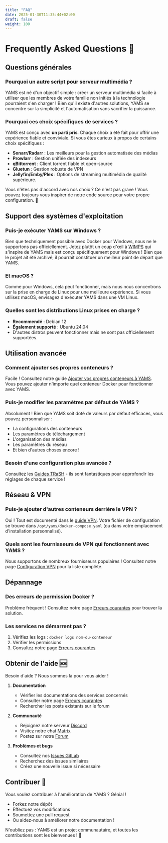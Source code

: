 ```yaml
---
title: "FAQ"
date: 2025-01-30T11:35:44+02:00
draft: false
weight: 100
---
```


# Frequently Asked Questions 🤔

## Questions générales

### Pourquoi un autre script pour serveur multimédia ?

YAMS est né d'un objectif simple : créer un serveur multimédia si facile à utiliser que les membres de votre famille non initiés à la technologie pourraient s'en charger ! Bien qu'il existe d'autres solutions, YAMS se concentre sur la simplicité et l'automatisation sans sacrifier la puissance.

### Pourquoi ces choix spécifiques de services ?

YAMS est conçu avec **un parti pris**. Chaque choix a été fait pour offrir une expérience fiable et conviviale. Si vous êtes curieux à propos de certains choix spécifiques :

-   **Sonarr/Radarr** : Les meilleurs pour la gestion automatisée des médias
-   **Prowlarr** : Gestion unifiée des indexeurs
-   **qBittorrent** : Client torrent fiable et open-source
-   **Gluetun** : Gestion robuste de VPN
-   **Jellyfin/Emby/Plex** : Options de streaming multimédia de qualité supérieure.

Vous n'êtes pas d'accord avec nos choix ? Ce n'est pas grave ! Vous pouvez toujours vous inspirer de notre code source pour votre propre configuration. 🔧

## Support des systèmes d'exploitation

### Puis-je exécuter YAMS sur Windows ?

Bien que techniquement possible avec Docker pour Windows, nous ne le supportons pas officiellement. Jetez plutôt un coup d'œil à [WIMPS](https://github.com/Xaque8787/WIMPS) qui s'inspire de YAMS mais est conçu spécifiquement pour Windows ! Bien que le projet ait été archivé, il pourrait constituer un meilleur point de départ que YAMS.

### Et macOS ?

Comme pour Windows, cela peut fonctionner, mais nous nous concentrons sur la prise en charge de Linux pour une meilleure expérience. Si vous utilisez macOS, envisagez d'exécuter YAMS dans une VM Linux.

### Quelles sont les distributions Linux prises en charge ?

-   **Recommendé** : Debian 12
-   **Également supporté** : Ubuntu 24.04
-   D'autres distros peuvent fonctionner mais ne sont pas officiellement supportées.

## Utilisation avancée

### Comment ajouter ses propres conteneurs ?

Facile ! Consultez notre guide [Ajouter vos propres conteneurs à YAMS](/advanced/add-your-own-containers/). Vous pouvez ajouter n'importe quel conteneur Docker pour fonctionner avec YAMS.

### Puis-je modifier les paramètres par défaut de YAMS ?

Absolument ! Bien que YAMS soit doté de valeurs par défaut efficaces, vous pouvez personnaliser :

-   La configurations des conteneurs
-   Les paramètres de téléchargement
-   L'organisation des médias
-   Les paramètres du réseau
-   Et bien d'autres choses encore !

### Besoin d'une configuration plus avancée ?

Consultez les [Guides TRaSH](https://trash-guides.info/) - ils sont fantastiques pour approfondir les réglages de chaque service !

## Réseau & VPN

### Puis-je ajouter d'autres conteneurs derrière le VPN ?

Oui ! Tout est documenté dans le [guide VPN](https://github.com/qdm12/gluetun-wiki/blob/main/setup/connect-a-container-to-gluetun.md). Votre fichier de configuration se trouve dans `/opt/yams/docker-compose.yaml` (ou dans votre emplacement d'installation personnalisé).

### Quels sont les fournisseurs de VPN qui fonctionnent avec YAMS ?

Nous supportons de nombreux fournisseurs populaires ! Consultez notre page [Configuration VPN](/advanced/vpn/#fournisseurs-vpn-supportés-) pour la liste complète.

## Dépannage

### Des erreurs de permission Docker ?

Problème fréquent ! Consultez notre page [Erreurs courantes](/faqs/common-errors/#problèmes-liés-à-docker) pour trouver la solution.

### Les services ne démarrent pas ?

1. Vérifiez les logs : `docker logs nom-du-conteneur`
2. Vérifier les permissions
3. Consultez notre page [Erreurs courantes](/faqs/common-errors/)

## Obtenir de l'aide 🆘

Besoin d'aide ? Nous sommes là pour vous aider !

1. **Documentation**

    - Vérifier les documentations des services concernés
    - Consulter notre page [Erreurs courantes](/faqs/common-errors/)
    - Rechercher les posts existants sur le forum

2. **Communauté**

    - Rejoignez notre serveur [Discord](https://discord.gg/Gwae3tNMST)
    - Visitez notre chat [Matrix](https://matrix.to/#/#yams-space:rogs.me)
    - Postez sur notre [Forum](https://forum.yams.media)

3. **Problèmes et bugs**
    - Consultez nos [Issues GitLab](https://gitlab.com/rogs/yams/-/issues)
    - Recherchez des issues similaires
    - Créez une nouvelle issue si nécessaire

## Contribuer 🤝

Vous voulez contribuer à l'amélioration de YAMS ? Génial !

-   Forkez notre dépôt
-   Effectuez vos modifications
-   Soumettez une pull request
-   Ou aidez-nous à améliorer notre documentation !

N'oubliez pas : YAMS est un projet communautaire, et toutes les contributions sont les bienvenues ! 🌟
